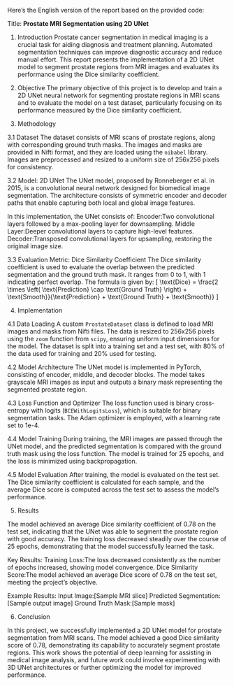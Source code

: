 Here’s the English version of the report based on the provided code:


Title: **Prostate MRI Segmentation using 2D UNet**

1. Introduction
Prostate cancer segmentation in medical imaging is a crucial task for aiding diagnosis and treatment planning. Automated segmentation techniques can improve diagnostic accuracy and reduce manual effort. This report presents the implementation of a 2D UNet model to segment prostate regions from MRI images and evaluates its performance using the Dice similarity coefficient.

2. Objective
The primary objective of this project is to develop and train a 2D UNet neural network for segmenting prostate regions in MRI scans and to evaluate the model on a test dataset, particularly focusing on its performance measured by the Dice similarity coefficient.

3. Methodology

3.1 Dataset
The dataset consists of MRI scans of prostate regions, along with corresponding ground truth masks. The images and masks are provided in Nifti format, and they are loaded using the `nibabel` library. Images are preprocessed and resized to a uniform size of 256x256 pixels for consistency.

3.2 Model: 2D UNet
The UNet model, proposed by Ronneberger et al. in 2015, is a convolutional neural network designed for biomedical image segmentation. The architecture consists of symmetric encoder and decoder paths that enable capturing both local and global image features.

In this implementation, the UNet consists of:
Encoder:Two convolutional layers followed by a max-pooling layer for downsampling.
Middle Layer:Deeper convolutional layers to capture high-level features.
Decoder:Transposed convolutional layers for upsampling, restoring the original image size.

3.3 Evaluation Metric: Dice Similarity Coefficient
The Dice similarity coefficient is used to evaluate the overlap between the predicted segmentation and the ground truth mask. It ranges from 0 to 1, with 1 indicating perfect overlap. The formula is given by:
\[
\text{Dice} = \frac{2 \times \left( \text{Prediction} \cap \text{Ground Truth} \right) + \text{Smooth}}{\text{Prediction} + \text{Ground Truth} + \text{Smooth}}
\]

4. Implementation

4.1 Data Loading
A custom `ProstateDataset` class is defined to load MRI images and masks from Nifti files. The data is resized to 256x256 pixels using the `zoom` function from `scipy`, ensuring uniform input dimensions for the model. The dataset is split into a training set and a test set, with 80% of the data used for training and 20% used for testing.

4.2 Model Architecture
The UNet model is implemented in PyTorch, consisting of encoder, middle, and decoder blocks. The model takes grayscale MRI images as input and outputs a binary mask representing the segmented prostate region.

4.3 Loss Function and Optimizer
The loss function used is binary cross-entropy with logits (`BCEWithLogitsLoss`), which is suitable for binary segmentation tasks. The Adam optimizer is employed, with a learning rate set to 1e-4.

4.4 Model Training
During training, the MRI images are passed through the UNet model, and the predicted segmentation is compared with the ground truth mask using the loss function. The model is trained for 25 epochs, and the loss is minimized using backpropagation.

4.5 Model Evaluation
After training, the model is evaluated on the test set. The Dice similarity coefficient is calculated for each sample, and the average Dice score is computed across the test set to assess the model’s performance.

5. Results

The model achieved an average Dice similarity coefficient of 0.78 on the test set, indicating that the UNet was able to segment the prostate region with good accuracy. The training loss decreased steadily over the course of 25 epochs, demonstrating that the model successfully learned the task.

Key Results:
Training Loss:The loss decreased consistently as the number of epochs increased, showing model convergence.
Dice Similarity Score:The model achieved an average Dice score of 0.78 on the test set, meeting the project’s objective.

Example Results:
Input Image:[Sample MRI slice]
Predicted Segmentation:[Sample output image]
Ground Truth Mask:[Sample mask]

6. Conclusion

In this project, we successfully implemented a 2D UNet model for prostate segmentation from MRI scans. The model achieved a good Dice similarity score of 0.78, demonstrating its capability to accurately segment prostate regions. This work shows the potential of deep learning for assisting in medical image analysis, and future work could involve experimenting with 3D UNet architectures or further optimizing the model for improved performance.
